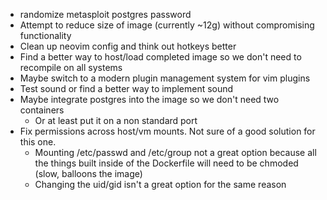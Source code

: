 - randomize metasploit postgres password
- Attempt to reduce size of image (currently ~12g) without compromising functionality
- Clean up neovim config and think out hotkeys better
- Find a better way to host/load completed image so we don't need to recompile on all systems
- Maybe switch to a modern plugin management system for vim plugins 
- Test sound or find a better way to implement sound
- Maybe integrate postgres into the image so we don't need two containers
    - Or at least put it on a non standard port
- Fix permissions across host/vm mounts. Not sure of a good solution for this one.
    - Mounting /etc/passwd and /etc/group not a great option because all the things built inside of the Dockerfile will need to be chmoded (slow, balloons the image)
    - Changing the uid/gid isn't a great option for the same reason
